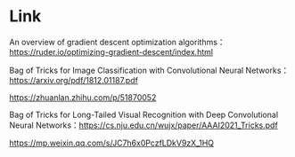 # Link



An overview of gradient descent optimization algorithms：https://ruder.io/optimizing-gradient-descent/index.html



Bag of Tricks for Image Classification with Convolutional Neural Networks：https://arxiv.org/pdf/1812.01187.pdf

https://zhuanlan.zhihu.com/p/51870052



Bag of Tricks for Long-Tailed Visual Recognition with Deep Convolutional Neural Networks：https://cs.nju.edu.cn/wujx/paper/AAAI2021_Tricks.pdf

https://mp.weixin.qq.com/s/JC7h6x0PczfLDkV9zX_1HQ





